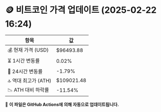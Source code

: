 # 🪙 비트코인 가격 업데이트 (2025-02-22 16:24)

| 항목                | 값 |
|--------------------|----------------|
| 💰 현재 가격 (USD) | $96493.88 |
| ⏳ 1시간 변동률    | 0.02% |
| 📆 24시간 변동률   | -1.79% |
| 🔝 역대 최고가 (ATH) | $109021.48 |
| 📉 ATH 대비 하락률 | -11.54% |

🔄 **이 파일은 GitHub Actions에 의해 자동으로 업데이트됩니다.**
